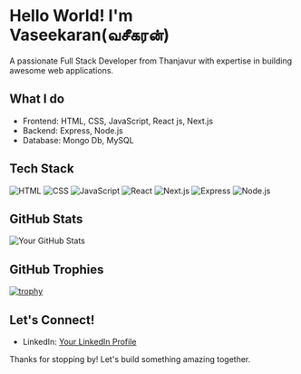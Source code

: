 # Hello World! I'm Vaseekaran(வசீகரன்)

A passionate Full Stack Developer from Thanjavur with expertise in building awesome web applications.

## What I do

- Frontend: HTML, CSS, JavaScript, React js, Next.js
- Backend: Express, Node.js
- Database: Mongo Db, MySQL
## Tech Stack

![HTML](https://img.shields.io/badge/-HTML-333333?style=flat&logo=html5)
![CSS](https://img.shields.io/badge/-CSS-333333?style=flat&logo=css3)
![JavaScript](https://img.shields.io/badge/-JavaScript-333333?style=flat&logo=javascript)
![React](https://img.shields.io/badge/-React-333333?style=flat&logo=react)
![Next.js](https://img.shields.io/badge/-Next.js-333333?style=flat&logo=next.js)
![Express](https://img.shields.io/badge/-Express-333333?style=flat&logo=express)
![Node.js](https://img.shields.io/badge/-Node.js-333333?style=flat&logo=node.js)

## GitHub Stats

![Your GitHub Stats](https://github-readme-stats.vercel.app/api?username=Vaseekaran-S&show_icons=true&hide=contribs,prs)

## GitHub Trophies 

[![trophy](https://github-profile-trophy.vercel.app/?username=Vaseekaran-S&theme=nord)](https://github.com/ryo-ma/github-profile-trophy)

## Let's Connect!

- LinkedIn: [Your LinkedIn Profile](https://github.com/Vaseekaran-S)

Thanks for stopping by! Let's build something amazing together.
